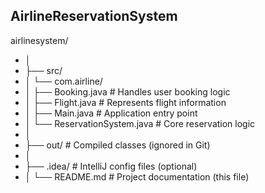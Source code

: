 ## AirlineReservationSystem ##
airlinesystem/
- │
- ├── src/
- │   └── com.airline/
- │       ├── Booking.java             # Handles user booking logic
- │       ├── Flight.java              # Represents flight information
- │       ├── Main.java                # Application entry point
- │       └── ReservationSystem.java   # Core reservation logic
- │
- ├── out/                             # Compiled classes (ignored in Git)
- │
- ├── .idea/                           # IntelliJ config files (optional)
- │
└── README.md                        # Project documentation (this file)



